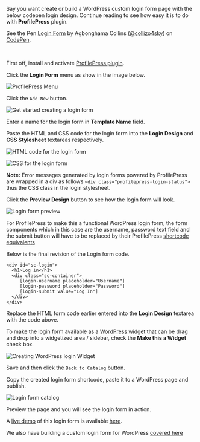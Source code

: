 Say you want create or build a WordPress custom login form page with the below codepen login design. Continue reading to see how easy it is to do with **ProfilePress** plugin.


<p data-height="362" data-theme-id="0" data-slug-hash="raXWJG" data-default-tab="result" data-user="collizo4sky" class='codepen'>See the Pen <a href='http://codepen.io/collizo4sky/pen/raXWJG/'>Login Form</a> by Agbonghama Collins (<a href='http://codepen.io/collizo4sky'>@collizo4sky</a>) on <a href='http://codepen.io'>CodePen</a>.</p>
<script async src="//assets.codepen.io/assets/embed/ei.js"></script><br/>  


First off, install and activate [ProfilePress plugin](http://profilepress.net/pricing/).


Click the **Login Form** menu as show in the image below.


![ProfilePress Menu](http://profilepress.net/wp-content/uploads/2015/01/profilepress-plugin-menu.png)

Click the `Add New` button.


![Get started creating a login form](http://profilepress.net/wp-content/uploads/2015/01/add-new-login-profilepress.png)  


Enter a name for the login form in **Template Name** field.  

Paste the HTML and CSS code for the login form into the **Login Design** and **CSS Stylesheet** textareas respectively.


![HTML code for the login form](http://profilepress.net/wp-content/uploads/2015/01/login-design.png)


![CSS for the login form](http://profilepress.net/wp-content/uploads/2015/01/login-css.png)  



**Note:** Error messages generated by login forms powered by ProfilePress are wrapped in a div as follows `<div class="profilepress-login-status">` thus the CSS class in the login stylesheet.



Click the **Preview Design** button to see how the login form will look.


![Login form preview](http://profilepress.net/wp-content/uploads/2015/01/login-preview.png)


For ProfilePress to make this a functional WordPress login form, the form components which in this case are the username, password text field and the submit button will have to be replaced by their ProfilePress [shortcode equivalents](http://profilepress.net/docs/shortcode-api/login-form/)


Below is the final revision of the Login form code.

```
<div id="sc-login">
  <h1>Log in</h1>
  <div class="sc-container">
     [login-username placeholder="Username"]
     [login-password placeholder="Password"]
     [login-submit value="Log In"]
  </div>
</div>
```


Replace the HTML form code earlier entered into the **Login Design** textarea with the code above.


To make the login form available as a [WordPress widget](http://codex.wordpress.org/WordPress_Widgets) that can be drag and drop into a widgetized area / sidebar, check the **Make this a Widget** check box.


![Creating WordPress login Widget](http://profilepress.net/wp-content/uploads/2015/01/create-login-form-widget.png)


Save and then click the `Back to Catalog` button.


Copy the created login form shortcode, paste it to a WordPress page and publish.


![Login form catalog](http://profilepress.net/wp-content/uploads/2015/01/profilepress-login-catalog.png)


Preview the page and you will see the login form in action.


A [live demo](http://profilepress.net/demos/memories-login-form/) of this login form is available [here](http://profilepress.net/demos/memories-login-form/).

We also have building a custom login form for WordPress [covered here](https://profilepress.net/custom-login-page-wordpress/)